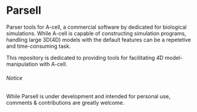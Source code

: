# Parsell
Parser tools for A-cell, a commercial software by dedicated for biological simulations.
While A-cell is capable of constructing simulation programs, handling large 3D(4D) models with the default features can be a repetetive and time-consuming task.

This repository is dedicated to providing tools for facilitating 4D model-manipulation with A-cell.

###### Notice
While Parsell is under development and intended for personal use, comments & contributions are greatly welcome.

